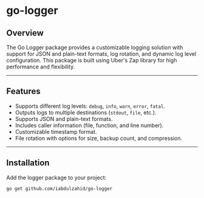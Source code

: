 # go-logger

## **Overview**
The Go Logger package provides a customizable logging solution with support for JSON and plain-text formats, log rotation, and dynamic log level configuration. This package is built using Uber's Zap library for high performance and flexibility.

---

## **Features**
- Supports different log levels: `debug`, `info`, `warn`, `error`, `fatal`.
- Outputs logs to multiple destinations (`stdout`, `file`, etc.).
- Supports JSON and plain-text formats.
- Includes caller information (file, function, and line number).
- Customizable timestamp format.
- File rotation with options for size, backup count, and compression.

---

## **Installation**
Add the logger package to your project:

```bash
go get github.com/iabdulzahid/go-logger
```
